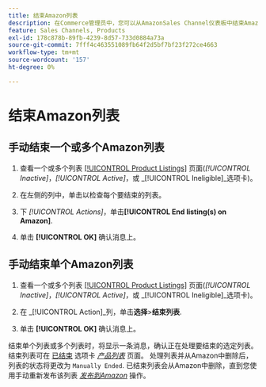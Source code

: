 ```yaml
---
title: 结束Amazon列表
description: 在Commerce管理员中，您可以从AmazonSales Channel仪表板中结束Amazon列表。
feature: Sales Channels, Products
exl-id: 178c878b-89fb-4239-8d57-733d0884a73a
source-git-commit: 7fff4c463551089fb64f2d5bf7bf23f272ce4663
workflow-type: tm+mt
source-wordcount: '157'
ht-degree: 0%

---
```


# 结束Amazon列表

## 手动结束一个或多个Amazon列表

1. 查看一个或多个列表 [[!UICONTROL Product Listings]](./managing-product-listings.md) 页面(_[!UICONTROL Inactive]_，_[!UICONTROL Active]_，或 _[!UICONTROL Ineligible]_选项卡)。

1. 在左侧的列中，单击以检查每个要结束的列表。

1. 下 _[!UICONTROL Actions]_，单击&#x200B;**[!UICONTROL End listing(s) on Amazon]**.

1. 单击 **[!UICONTROL OK]** 确认消息上。

## 手动结束单个Amazon列表

1. 查看一个或多个列表 [[!UICONTROL Product Listings]](./managing-product-listings.md) 页面(_[!UICONTROL Inactive]_，_[!UICONTROL Active]_，或 _[!UICONTROL Ineligible]_选项卡)。

1. 在 _[!UICONTROL Action]_列，单击&#x200B;**选择**>**结束列表**.

1. 单击 **[!UICONTROL OK]** 确认消息上。

结束单个列表或多个列表时，将显示一条消息，确认正在处理要结束的选定列表。 结束列表可在 [已结束](./ended-listings.md) 选项卡 [_产品列表_](./managing-product-listings.md) 页面。 处理列表并从Amazon中删除后，列表的状态将更改为 `Manually Ended`. 已结束列表会从Amazon中删除，直到您使用手动重新发布该列表 [_发布到Amazon_](./publish-listings-manually.md) 操作。
